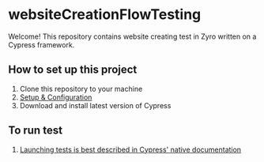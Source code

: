 # websiteCreationFlowTesting
Welcome! This repository contains website creating test in Zyro written on a Cypress framework.

 ## How to set up this project ##
1. Clone this repository to your machine
2. [Setup & Configuration](https://docs.cypress.io/guides/getting-started/installing-cypress.html#System-requirements)
3. Download and install latest version of Cypress

 ## To run test  ##
1. [Launching tests is best described in Cypress' native documentation](https://docs.cypress.io/guides/getting-started/testing-your-app.html)
